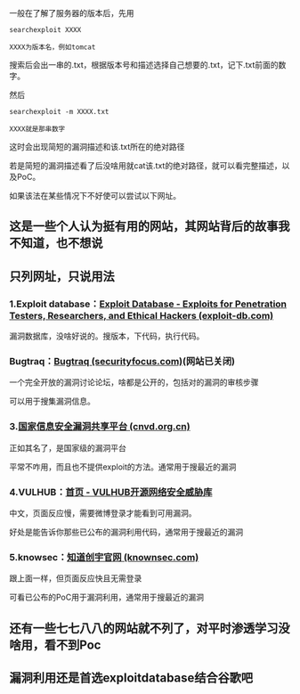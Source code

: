 一般在了解了服务器的版本后，先用
```
searchexploit XXXX

XXXX为版本名，例如tomcat
````

搜索后会出一串的.txt，根据版本号和描述选择自己想要的.txt，记下.txt前面的数字。

然后
```
searchexploit -m XXXX.txt

XXXX就是那串数字
```

这时会出现简短的漏洞描述和该.txt所在的绝对路径

若是简短的漏洞描述看了后没啥用就cat该.txt的绝对路径，就可以看完整描述，以及PoC。

 

如果该法在某些情况下不好使可以尝试以下网址。
## 这是一些个人认为挺有用的网站，其网站背后的故事我不知道，也不想说
## 只列网址，只说用法
### 1.Exploit database：[Exploit Database - Exploits for Penetration Testers, Researchers, and Ethical Hackers (exploit-db.com)](https://www.exploit-db.com/)

漏洞数据库，没啥好说的。搜版本，下代码，执行代码。

### Bugtraq：[Bugtraq (securityfocus.com)](https://bugtraq.securityfocus.com/archive)(网站已关闭)
一个完全开放的漏洞讨论论坛，啥都是公开的，包括对的漏洞的审核步骤

可以用于搜集漏洞信息。

### 3.[国家信息安全漏洞共享平台 (cnvd.org.cn)](https://www.cnvd.org.cn/)
正如其名了，是国家级的漏洞平台

平常不咋用，而且也不提供exploit的方法。通常用于搜最近的漏洞

### 4.VULHUB：[首页 - VULHUB开源网络安全威胁库](http://vulhub.org.cn/index)
中文，页面反应慢，需要微博登录才能看到可用漏洞。

好处是能告诉你那些已公布的漏洞利用代码，通常用于搜最近的漏洞

### 5.knowsec：[知道创宇官网 (knownsec.com)](https://www.knownsec.com/?from=seebug_logo#/)

跟上面一样，但页面反应快且无需登录

可看已公布的PoC用于漏洞利用，通常用于搜最近的漏洞

## 还有一些七七八八的网站就不列了，对平时渗透学习没啥用，看不到Poc

## 漏洞利用还是首选exploitdatabase结合谷歌吧
